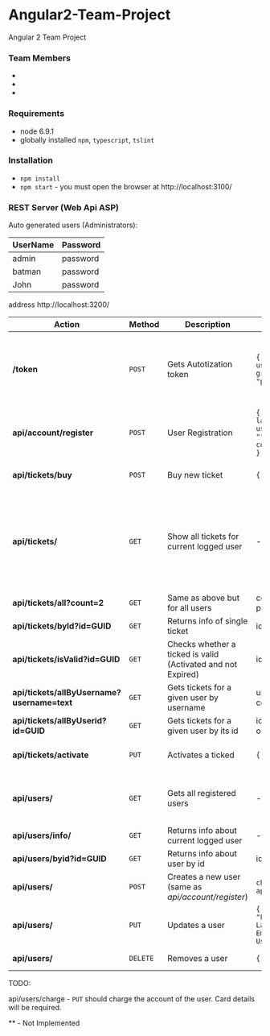 # Angular2-Team-Project
Angular 2 Team Project 

### Team Members
-
-
-

### Requirements
- node 6.9.1
- globally installed `npm`, `typescript`, `tslint`

### Installation 
- `npm install`
- `npm start` - you must open the browser at http://localhost:3100/

### REST Server (Web Api ASP)


Auto generated users (Administrators):

UserName | Password 
--- | ---
admin | password
batman | password
John | password

address http://localhost:3200/

Action | Method | Description | Body/Query | Response | Notes 
--- | --- | --- | --- | --- | ---  
**/token** | `POST` | Gets Autotization token | ```{ pasword: "", username: "", grant_type: "password"  }``` | ```{ "access_token": "LongStringOfCharacters", "token_type": "bearer", "expires_in": 1209599, "userName": "admin", ".issued": "Sun, 25 Dec 2016 09:13:57 GMT", ".expires": "Sun, 08 Jan 2017 09:13:57 GMT"}```  | Content-Type Header Should be **application/x-www-form-urlencoded**
**api/account/register** | `POST`| User Registration | ```{ firstName: "", lastName: "", username: "", email: "", password: "", confirmPassword: ""  }``` | Password should have at least 4 symbols 
**api/tickets/buy** | `POST` | Buy new ticket | ```{ hours: 2 }``` | ```{ QRCode: "LongStringOfCharacters", Cost: "1.60" }```| Requires authorization. Cost is in leva
**api/tickets/** | `GET` | Show all tickets for current logged user | - | ```[{ Id: "GUID", BoughtAt: "Date", Cost: "Decimal", Expired: "Bool", "Activated": "Bool", "DateActivated": "Date/null", "ExpiresOn": "Date/null", Duration: "NumberHours", QRCode: "LongText", Owner: { "Owner": { Id: "GUID"  UserName: "Text", FullName: "Text"} }  ]``` | Requires authorization 
**api/tickets/all?count=2** | `GET` | Same as above but for all users | count is optional positive number | `Same as above` | for Administrators\*\*
**api/tickets/byId?id=GUID** | `GET` | Returns info of single ticket | id is **required** | `Same as above but for single item` | 
**api/tickets/isValid?id=GUID** | `GET`| Checks whether a ticked is valid (Activated and not Expired) | id is **required** | `true/false` | for Inspectors\*\*
**api/tickets/allByUsername?username=text** | `GET`| Gets tickets for a given user by username |  username is **required**, count is optional | See *api/tickets/* 
**api/tickets/allByUserid?id=GUID** | `GET` | Gets tickets for a given user by its id |  id is **required**, count is optional | See *api/tickets/* 
**api/tickets/activate** | `PUT` | Activates a ticked |  ```{ id: "GUID"}``` | ```{ Message = "Successfully activated/Ticked already activated.", ExpiresOn = "Date" }``` | Requires authorization
**api/users/** | `GET` | Gets all registered users | - | ```[ { FirstName: "Text", LastName: "Text", Email: "Text", Tickets: [], Roles: [], Id: "GUID", UserName: "Text", FullName: "" }]``` | for Administrators\*\*
**api/users/info/** | `GET` | Returns info about current logged user | - | `Simliar to above but for single user - not array` | 
**api/users/byid?id=GUID** | `GET` | Returns info about user by id | id is **required** | `Same as above` | 
**api/users/** | `POST` | Creates a new user (same as *api/account/register*) | `check api/account/register/` | `Same as aboive` | 
**api/users/** | `PUT` | Updates a user | ```{ Id: "GUID", "FirstName": "Text", LastName: "Text", Email: "Text", UserName: "Text" }``` | No response - only status code 200 - OK.
**api/users/** | `DELETE` | Removes a user | ```{ Id: "GUID" } ``` |  No response - only status code 200 - OK. 
 
TODO: 

api/users/charge - `PUT` should charge the account of the user. Card details will be required.

\*\* - Not Implemented

